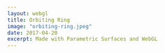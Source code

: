 ```yaml
---
layout: webgl
title: Orbiting Ring
image: "orbiting-ring.jpeg"
date: 2017-04-20
excerpt: Made with Parametric Surfaces and WebGL
---
```

<style>
.webgl-container {
    background: #e0e0c5;
}
</style>


<script id='vs_script' type='x-shader/x-vertex'>
   attribute vec3 aPos, aNor;
   varying   vec3 vPos, vNor;
   uniform   mat4 matrix, invMatrix;
   uniform   float uAspc;
   void main() {
      vec4 pos = matrix * vec4(aPos, 1.);
      pos.x = pos.x * uAspc;
      vec4 nor = vec4(aNor, 0.) * invMatrix;

// dot(nor, pos);
// dot(nor * invMatrix, matrix * pos);
// nor . invMatrix . matrix . pos
// nor . (invMatrix . matrix) . pos
// nor . pos

      gl_Position = pos;
      vPos = pos.xyz;
      vNor = nor.xyz;

   }
</script>

<script id='fs_script' type='x-shader/x-fragment'>
varying vec3 vPos, vNor;

vec3 LDir = normalize(vec3(-1, 1, -0.5));
vec3 LColor = vec3(.3, .8, .5);
vec3 ObjectColor = vec3(.2, .4, .9);

void main() {
   vec3 normal = normalize(vNor);
   float brightness = max(0., dot(normal, LDir));
   brightness = mix(.1, brightness, .6);
   vec3 c = ObjectColor * brightness * LColor;
   gl_FragColor = vec4(sqrt(c), 1.);
}
</script>

<script>
{% include matrix.js %}
{% include shapes.js %}
{% include webgl-v2.js %}

var m = M.identityMatrix();

var vs = vs_script.innerHTML,
    fs = fs_script.innerHTML;

var obj1, obj2;

gl_start(canvas, vs, fs,
    function(time) {
        M.identity(m);
        M.rotateY(m, time);
        M.scale(m, .5);

        M.save(m);
            M.scale(m, .3);
            M.rotateX(m, .6 * time);
            obj1.setMatrix(m);
        M.restore(m);

        M.save(m);
            M.rotateX(m, .3 * time);
            obj2.setMatrix(m);
        M.restore(m);
    }
);
var scene = new Scene();

obj1 = new SceneObject();
obj1.setVertices(S.parametricTriMesh(S.sphere(), 5, 120));
scene.addObject(obj1);

obj2 = new SceneObject();
obj2.setVertices(S.parametricTriMesh(S.torus, 120, 100));
scene.addObject(obj2);

canvas.scene = scene;
</script>
